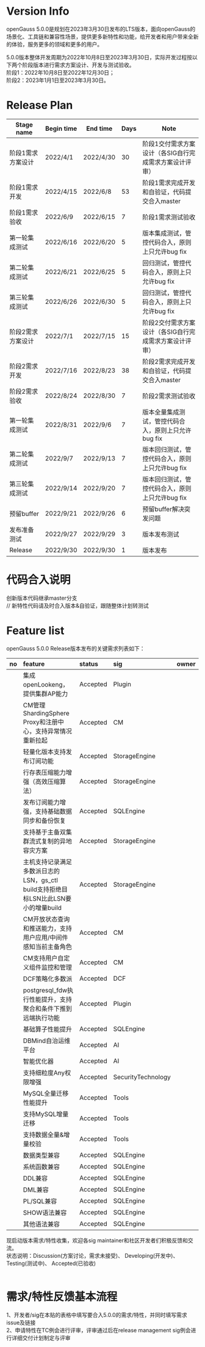 # Version Info
openGauss 5.0.0是规划在2023年3月30日发布的LTS版本，面向openGauss的场景化、工具链和兼容性场景，提供更多新特性和功能，给开发者和用户带来全新的体验，服务更多的领域和更多的用户。<br>

5.0.0版本整体开发周期为2022年10月8日至2023年3月30日，实际开发过程按以下两个阶段版本进行需求方案设计、开发与测试验收。<br>
阶段1：2022年10月8日至2022年12月30日； <br>
阶段2：2023年1月1日至2023年3月30日。 <br>

# Release Plan


|Stage  name             | Begin time  | End time   | Days | Note                                      |
| ---------------------- | ----------- | ---------- | ---- | ----------------------------------------------------------|
| 阶段1需求方案设计        | 2022/4/1  | 2022/4/30  | 30   | 阶段1交付需求方案设计（各SIG自行完成需求方案设计评审）   |
| 阶段1需求开发           | 2022/4/15  | 2022/6/8  | 53   | 阶段1需求完成开发和自验证，代码提交合入master    |
| 阶段1需求验收           | 2022/6/9  | 2022/6/15  | 7    | 阶段1需求测试验收    |
| 第一轮集成测试          | 2022/6/16 | 2022/6/20  | 5    | 版本集成测试，管控代码合入，原则上只允许bug fix                         |
| 第二轮集成测试          | 2022/6/21 | 2022/6/25  | 5    | 回归测试，管控代码合入，原则上只允许bug fix                            |
| 第三轮集成测试          | 2022/6/26 | 2022/6/30  | 5    | 回归测试，管控代码合入，原则上只允许bug fix                          |
| 阶段2需求方案设计       | 2022/7/1  | 2022/7/15  | 15   | 阶段2交付需求方案设计（各SIG自行完成需求方案设计评审）  |
| 阶段2需求开发           | 2022/7/16  | 2022/8/23 | 38   | 阶段2需求完成开发和自验证，代码提交合入master    |
| 阶段2需求验收           | 2022/8/24  | 2022/8/30 | 7    | 阶段2需求测试验收    |
| 第一轮集成测试          | 2022/8/31 | 2022/9/6   | 7    | 版本全量集成测试，管控代码合入，原则上只允许bug fix                   |
| 第二轮集成测试          | 2022/9/7 | 2022/9/13   | 7    | 版本回归测试，管控代码合入，原则上只允许bug fix                        |
| 第三轮集成测试          | 2022/9/14 | 2022/9/20  | 7    | 版本回归测试，管控代码合入，原则上只允许bug fix    |
| 预留buffer             | 2022/9/21  | 2022/9/26   | 6    |预留buffer解决突发问题       |
| 发布准备测试           | 2022/9/27  | 2022/9/29   | 3     | 版本发布测试        |
| Release               | 2022/9/30 | 2022/9/30   | 1    | 版本发布                                         |


# 代码合入说明
创新版本代码继承master分支 <br>
// 新特性代码请及时合入版本&自验证，跟随整体计划转测试


# Feature list
openGauss 5.0.0 Release版本发布的关键需求列表如下： <br>

|no|feature|status|sig|owner|
|:------|:-------|:-------|:-------|:-------|
|      |集成openLookeng，提供集群AP能力   |Accepted| Plugin       |        |
|      |CM管理ShardingSphere Proxy和注册中心，支持异常情况重新拉起 |Accepted| CM       |        |
|      |轻量化版本支持发布订阅功能   |Accepted| StorageEngine| |
|      |行存表压缩能力增强（高效压缩算法） |Accepted|    StorageEngine    |        |
|      |发布订阅能力增强，支持基础数据同步和备份恢复  |Accepted| SQLEngine       |        |
|      |支持基于主备双集群流式复制的异地容灾方案    |Accepted| StorageEngine|        |
|      |主机支持记录满足多数派日志的LSN，gs_ctl build支持拒绝目标LSN比此LSN要小的增量build    |Accepted|StorageEngine|        |
|      |CM开放状态查询和推送能力，支持用户应用/中间件感知当前主备角色    |Accepted|CM       |        |
|      |CM支持用户自定义组件监控和管理    |Accepted|CM       |        |
|      |DCF策略化多数派   |Accepted|DCF    |        |
|      |postgresql_fdw执行性能提升，支持聚合和条件下推到远端执行功能   |Accepted|Plugin   |        |
|      |基础算子性能提升  |Accepted|SQLEngine  |        |
|      |DBMind自治运维平台  |Accepted|AI  |        |
|      |智能优化器  |Accepted|AI  |        |
|      |支持细粒度Any权限增强 |Accepted|SecurityTechnology  |        |
|      |MySQL全量迁移性能提升 |Accepted|Tools  |        |
|      |支持MySQL增量迁移 |Accepted|Tools  |        |
|      |支持数据全量&增量校验 |Accepted|Tools  |        |
|      |数据类型兼容 |Accepted|SQLEngine  |        |
|      |系统函数兼容 |Accepted|SQLEngine  |        |
|      |DDL兼容 |Accepted|SQLEngine  |        |
|      |DML兼容 |Accepted|SQLEngine  |        |
|      |PL/SQL兼容 |Accepted|SQLEngine  |        |
|      |SHOW语法兼容|Accepted|SQLEngine  |        |
|      |其他语法兼容|Accepted|SQLEngine  |        |


现启动版本需求/特性收集，欢迎各sig maintainer和社区开发者们积极反馈和交流。<br>
状态说明：Discussion(方案讨论，需求未接受)、 Developing(开发中)、 Testing(测试中)、 Accepted(已验收) <br>
<br>

# 需求/特性反馈基本流程 <br />
1、开发者/sig在本贴的表格中填写要合入5.0.0的需求/特性，并同时填写需求issue及链接     <br>
2、申请特性在TC例会进行评审，评审通过后在release management sig例会进行详细交付计划制定与评审
<br><br>